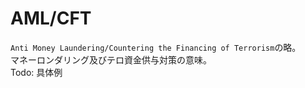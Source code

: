 # AML/CFT
`Anti Money Laundering/Countering the Financing of Terrorism`の略。  
マネーロンダリング及びテロ資金供与対策の意味。  
Todo: 具体例
